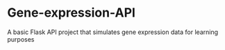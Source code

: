 # Gene-expression-API
A basic Flask API project that simulates gene expression data for learning purposes
